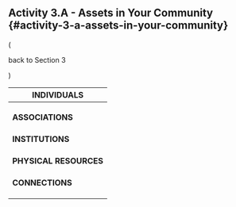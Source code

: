 ## Activity 3.A - Assets in Your Community {#activity-3-a-assets-in-your-community}

(

back to Section 3

)

| **INDIVIDUALS** |
| --- |
|  |  |
|  |  |
|  |  |
| **ASSOCIATIONS** |
|  |  |
|  |  |
|  |  |
| **INSTITUTIONS** |
|  |  |
|  |  |
|  |  |
| **PHYSICAL RESOURCES** |
|  |  |
|  |  |
|  |  |
| **CONNECTIONS** |
|  |  |
|  |  |
|  |  |